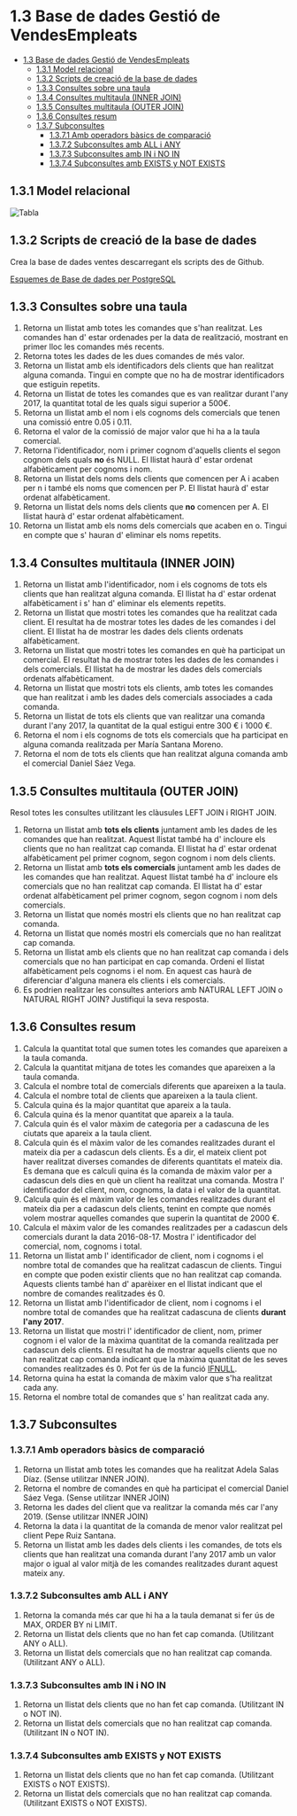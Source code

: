 # 1.3 Base de dades Gestió de VendesEmpleats

- [1.3 Base de dades Gestió de VendesEmpleats](#13-base-de-dades-gestió-de-vendesempleats)
  - [1.3.1 Model relacional](#131-model-relacional)
  - [1.3.2 Scripts de creació de la base de dades](#132-scripts-de-creació-de-la-base-de-dades)
  - [1.3.3 Consultes sobre una taula](#133-consultes-sobre-una-taula)
  - [1.3.4 Consultes multitaula (INNER JOIN)](#134-consultes-multitaula-inner-join)
  - [1.3.5 Consultes multitaula (OUTER JOIN)](#135-consultes-multitaula-outer-join)
  - [1.3.6 Consultes resum](#136-consultes-resum)
  - [1.3.7 Subconsultes](#137-subconsultes)
    - [1.3.7.1 Amb operadors bàsics de comparació](#1371-amb-operadors-bàsics-de-comparació)
    - [1.3.7.2 Subconsultes amb ALL i ANY](#1372-subconsultes-amb-all-i-any)
    - [1.3.7.3 Subconsultes amb IN i NO IN](#1373-subconsultes-amb-in-i-no-in)
    - [1.3.7.4 Subconsultes amb EXISTS y NOT EXISTS](#1374-subconsultes-amb-exists-y-not-exists)

## 1.3.1 Model relacional

![Tabla](https://github.com/sapa-basededades/M02-M10-Bases-de-Dades/blob/main/1%20-%20Llenguatge%20SQL%20DML%20i%20DDL/DATABASES/POSTGRESQL/03%20-%20Gesti%C3%B3%20de%20vendes/gestiovendes_erm.png)

## 1.3.2 Scripts de creació de la base de dades

Crea la base de dades ventes descarregant els scripts des de Github.

[Esquemes de Base de dades per PostgreSQL](https://github.com/sapa-basededades/M02-M10-Bases-de-Dades/tree/main/1%20-%20Llenguatge%20SQL%20DML%20i%20DDL/DATABASES/POSTGRESQL)

## 1.3.3 Consultes sobre una taula

1. Retorna un llistat amb totes les comandes que s'han realitzat. Les comandes han d' estar ordenades per la data de realització, mostrant en primer lloc les comandes més recents.
2. Retorna totes les dades de les dues comandes de més valor.
3. Retorna un llistat amb els identificadors dels clients que han realitzat alguna comanda. Tingui en compte que no ha de mostrar identificadors que estiguin repetits.
4. Retorna un llistat de totes les comandes que es van realitzar durant l'any 2017, la quantitat total de les quals sigui superior a 500€.
5. Retorna un llistat amb el nom i els cognoms dels comercials que tenen una comissió entre 0.05 i 0.11.
6. Retorna el valor de la comissió de major valor que hi ha a la taula comercial.
7. Retorna l'identificador, nom i primer cognom d'aquells clients el segon cognom dels quals **no** és NULL. El llistat haurà d' estar ordenat alfabèticament per cognoms i nom.
8. Retorna un llistat dels noms dels clients que comencen per A i acaben per n i també els noms que comencen per P. El llistat haurà d' estar ordenat alfabèticament.
9. Retorna un llistat dels noms dels clients que **no** comencen per A. El llistat haurà d' estar ordenat alfabèticament.
10. Retorna un llistat amb els noms dels comercials que acaben en o. Tingui en compte que s' hauran d' eliminar els noms repetits.

## 1.3.4 Consultes multitaula (INNER JOIN)

1. Retorna un llistat amb l'identificador, nom i els cognoms de tots els clients que han realitzat alguna comanda. El llistat ha d' estar ordenat alfabèticament i s' han d' eliminar els elements repetits.
2. Retorna un llistat que mostri totes les comandes que ha realitzat cada client. El resultat ha de mostrar totes les dades de les comandes i del client. El llistat ha de mostrar les dades dels clients ordenats alfabèticament.
3. Retorna un llistat que mostri totes les comandes en què ha participat un comercial. El resultat ha de mostrar totes les dades de les comandes i dels comercials. El llistat ha de mostrar les dades dels comercials ordenats alfabèticament.
4. Retorna un llistat que mostri tots els clients, amb totes les comandes que han realitzat i amb les dades dels comercials associades a cada comanda.
5. Retorna un llistat de tots els clients que van realitzar una comanda durant l'any 2017, la quantitat de la qual estigui entre 300 € i 1000 €.
6. Retorna el nom i els cognoms de tots els comercials que ha participat en alguna comanda realitzada per María Santana Moreno.
7. Retorna el nom de tots els clients que han realitzat alguna comanda amb el comercial Daniel Sáez Vega.

## 1.3.5 Consultes multitaula (OUTER JOIN)

Resol totes les consultes utilitzant les clàusules LEFT JOIN i RIGHT JOIN.

1. Retorna un llistat amb **tots els clients** juntament amb les dades de les comandes que han realitzat. Aquest llistat també ha d' incloure els clients que no han realitzat cap comanda. El llistat ha d' estar ordenat alfabèticament pel primer cognom, segon cognom i nom dels clients.
2. Retorna un llistat amb **tots els comercials** juntament amb les dades de les comandes que han realitzat. Aquest llistat també ha d' incloure els comercials que no han realitzat cap comanda. El llistat ha d' estar ordenat alfabèticament pel primer cognom, segon cognom i nom dels comercials.
3. Retorna un llistat que només mostri els clients que no han realitzat cap comanda.
4. Retorna un llistat que només mostri els comercials que no han realitzat cap comanda.
5. Retorna un llistat amb els clients que no han realitzat cap comanda i dels comercials que no han participat en cap comanda. Ordeni el llistat alfabèticament pels cognoms i el nom. En aquest cas haurà de diferenciar d'alguna manera els clients i els comercials.
6. Es podrien realitzar les consultes anteriors amb NATURAL LEFT JOIN o NATURAL RIGHT JOIN? Justifiqui la seva resposta.

## 1.3.6 Consultes resum

1. Calcula la quantitat total que sumen totes les comandes que apareixen a la taula comanda.
2. Calcula la quantitat mitjana de totes les comandes que apareixen a la taula comanda.
3. Calcula el nombre total de comercials diferents que apareixen a la taula.
4. Calcula el nombre total de clients que apareixen a la taula client.
5. Calcula quina és la major quantitat que apareix a la taula.
6. Calcula quina és la menor quantitat que apareix a la taula.
7. Calcula quin és el valor màxim de categoria per a cadascuna de les ciutats que apareix a la taula client.
8. Calcula quin és el màxim valor de les comandes realitzades durant el mateix dia per a cadascun dels clients. És a dir, el mateix client pot haver realitzat diverses comandes de diferents quantitats el mateix dia. Es demana que es calculi quina és la comanda de màxim valor per a cadascun dels dies en què un client ha realitzat una comanda. Mostra l' identificador del client, nom, cognoms, la data i el valor de la quantitat.
9. Calcula quin és el màxim valor de les comandes realitzades durant el mateix dia per a cadascun dels clients, tenint en compte que només volem mostrar aquelles comandes que superin la quantitat de 2000 €.
10. Calcula el màxim valor de les comandes realitzades per a cadascun dels comercials durant la data 2016-08-17. Mostra l' identificador del comercial, nom, cognoms i total.
11. Retorna un llistat amb l' identificador de client, nom i cognoms i el nombre total de comandes que ha realitzat cadascun de clients. Tingui en compte que poden existir clients que no han realitzat cap comanda. Aquests clients també han d' aparèixer en el llistat indicant que el nombre de comandes realitzades és 0.
12. Retorna un llistat amb l'identificador de client, nom i cognoms i el nombre total de comandes que ha realitzat cadascuna de clients **durant l'any 2017**.
13. Retorna un llistat que mostri l' identificador de client, nom, primer cognom i el valor de la màxima quantitat de la comanda realitzada per cadascun dels clients. El resultat ha de mostrar aquells clients que no han realitzat cap comanda indicant que la màxima quantitat de les seves comandes realitzades és 0. Pot fer ús de la funció [IFNULL](https://dev.mysql.com/doc/refman/8.0/en/control-flow-functions.html#function_ifnull).
14. Retorna quina ha estat la comanda de màxim valor que s'ha realitzat cada any.
15. Retorna el nombre total de comandes que s' han realitzat cada any.

## 1.3.7 Subconsultes

### 1.3.7.1 Amb operadors bàsics de comparació

1. Retorna un llistat amb totes les comandes que ha realitzat Adela Salas Díaz. (Sense utilitzar INNER JOIN).
2. Retorna el nombre de comandes en què ha participat el comercial Daniel Sáez Vega. (Sense utilitzar INNER JOIN)
3. Retorna les dades del client que va realitzar la comanda més car l'any 2019. (Sense utilitzar INNER JOIN)
4. Retorna la data i la quantitat de la comanda de menor valor realitzat pel client Pepe Ruiz Santana.
5. Retorna un llistat amb les dades dels clients i les comandes, de tots els clients que han realitzat una comanda durant l'any 2017 amb un valor major o igual al valor mitjà de les comandes realitzades durant aquest mateix any.

### 1.3.7.2 Subconsultes amb ALL i ANY

1. Retorna la comanda més car que hi ha a la taula demanat si fer ús de MAX, ORDER BY ni LIMIT.
2. Retorna un llistat dels clients que no han fet cap comanda. (Utilitzant ANY o ALL).
3. Retorna un llistat dels comercials que no han realitzat cap comanda. (Utilitzant ANY o ALL).

### 1.3.7.3 Subconsultes amb IN i NO IN

1. Retorna un llistat dels clients que no han fet cap comanda. (Utilitzant IN o NOT IN).
2. Retorna un llistat dels comercials que no han realitzat cap comanda. (Utilitzant IN o NOT IN).

### 1.3.7.4 Subconsultes amb EXISTS y NOT EXISTS

1. Retorna un llistat dels clients que no han fet cap comanda. (Utilitzant EXISTS o NOT EXISTS).
2. Retorna un llistat dels comercials que no han realitzat cap comanda. (Utilitzant EXISTS o NOT EXISTS).
